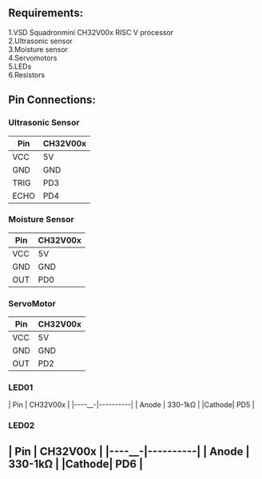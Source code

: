 
## Requirements:

1.VSD Squadronmini CH32V00x RISC V processor<br>
2.Ultrasonic sensor<br>
3.Moisture sensor<br>
4.Servomotors<br>
5.LEDs<br>
6.Resistors

## Pin Connections:

### **Ultrasonic Sensor**
| Pin | CH32V00x |
|-----|----------|
| VCC | 5V       |
| GND | GND      |
|TRIG | PD3      |
|ECHO | PD4      |

### **Moisture Sensor**
| Pin | CH32V00x |
|-----|----------|
| VCC | 5V       |
| GND | GND      |
| OUT | PD0      |

### **ServoMotor**
| Pin | CH32V00x |
|-----|----------|
| VCC | 5V       |
| GND | GND      |
| OUT | PD2      |

### **LED01**
|  Pin  | CH32V00x |
|----__-|----------|
| Anode | 330-1kΩ  |
|Cathode| PD5      |

### **LED02**
|  Pin  | CH32V00x |
|----__-|----------|
| Anode | 330-1kΩ  |
|Cathode| PD6      |
---
